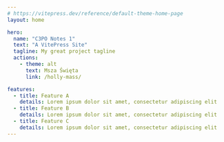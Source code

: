 ```yaml
---
# https://vitepress.dev/reference/default-theme-home-page
layout: home

hero:
  name: "C3PO Notes 1"
  text: "A VitePress Site"
  tagline: My great project tagline
  actions:
    - theme: alt
      text: Msza Święta
      link: /holly-mass/

features:
  - title: Feature A
    details: Lorem ipsum dolor sit amet, consectetur adipiscing elit
  - title: Feature B
    details: Lorem ipsum dolor sit amet, consectetur adipiscing elit
  - title: Feature C
    details: Lorem ipsum dolor sit amet, consectetur adipiscing elit
---
```


